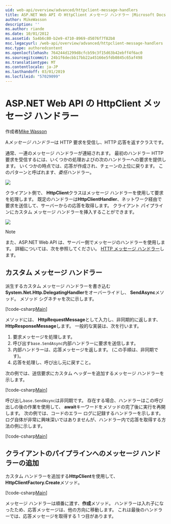 ```yaml
---
uid: web-api/overview/advanced/httpclient-message-handlers
title: ASP.NET Web API の HttpClient メッセージ ハンドラー |Microsoft Docs
author: MikeWasson
description: ''
ms.author: riande
ms.date: 10/01/2012
ms.assetid: 5a4b6c80-b2e9-4710-8969-d5076f7f82b8
msc.legacyurl: /web-api/overview/advanced/httpclient-message-handlers
msc.type: authoredcontent
ms.openlocfilehash: 764244d1299d8cfcb59c3f15d63b42ebff4f6ac0
ms.sourcegitcommit: 24b1f6decbb17bb22a45166e5fdb0845c65af498
ms.translationtype: MT
ms.contentlocale: ja-JP
ms.lasthandoff: 03/01/2019
ms.locfileid: "57029099"
---
```

<a name="httpclient-message-handlers-in-aspnet-web-api"></a>ASP.NET Web API の HttpClient メッセージ ハンドラー
====================
作成者[Mike Wasson](https://github.com/MikeWasson)

A*メッセージ ハンドラー*は HTTP 要求を受信し、HTTP 応答を返すクラスです。

通常、一連のメッセージ ハンドラーが連結されます。 最初のハンドラー HTTP 要求を受信するには、いくつかの処理およびの次のハンドラーへの要求を提供します。 いくつかの時点では、応答が作成され、チェーンの上位に戻ります。 このパターンと呼ばれます、*委任*ハンドラー。

![](httpclient-message-handlers/_static/image1.png)

クライアント側で、 **HttpClient**クラスはメッセージ ハンドラーを使用して要求を処理します。 既定のハンドラーは**HttpClientHandler**、ネットワーク経由で要求を送信して、サーバーからの応答を取得します。 クライアント パイプラインにカスタム メッセージ ハンドラーを挿入することができます。

![](httpclient-message-handlers/_static/image2.png)

> [!NOTE]
> また、ASP.NET Web API は、サーバー側でメッセージのハンドラーを使用します。 詳細については、次を参照してください。 [HTTP メッセージ ハンドラー](http-message-handlers.md)します。


## <a name="custom-message-handlers"></a>カスタム メッセージ ハンドラー

派生するカスタム メッセージ ハンドラーを書き込む**System.Net.Http.DelegatingHandler**をオーバーライドし、 **SendAsync**メソッド。 メソッド シグネチャを次に示します。

[!code-csharp[Main](httpclient-message-handlers/samples/sample1.cs)]

メソッドには、 **HttpRequestMessage**として入力し、非同期的に返します、 **HttpResponseMessage**します。 一般的な実装は、次を行います。

1. 要求メッセージを処理します。
2. 呼び出す`base.SendAsync`内部ハンドラーに要求を送信します。
3. 内部ハンドラーは、応答メッセージを返します。 (この手順は、非同期です)。
4. 応答を処理し、呼び出し元に戻すこと。

次の例では、送信要求にカスタム ヘッダーを追加するメッセージ ハンドラーを示します。

[!code-csharp[Main](httpclient-message-handlers/samples/sample2.cs)]

呼び出し`base.SendAsync`は非同期です。 存在する場合、ハンドラーはこの呼び出しの後の作業を使用して、 **await**キーワードをメソッドの完了後に実行を再開します。 次の例では、コードのエラー ログに記録するハンドラーを示します。 ログ自体が非常に興味深いではありませんが、ハンドラー内で応答を取得する方法の例に示します。

[!code-csharp[Main](httpclient-message-handlers/samples/sample3.cs?highlight=10,13)]

## <a name="adding-message-handlers-to-the-client-pipeline"></a>クライアントのパイプラインへのメッセージ ハンドラーの追加

カスタム ハンドラーを追加する**HttpClient**を使用して、 **HttpClientFactory.Create**メソッド。

[!code-csharp[Main](httpclient-message-handlers/samples/sample4.cs)]

メッセージ ハンドラーは順番に渡す、**作成**メソッド。 ハンドラーは入れ子になったため、応答メッセージは、他の方向に移動します。 これは最後のハンドラーでは、応答メッセージを取得する 1 つ目があります。

